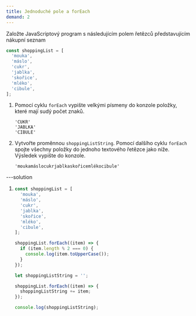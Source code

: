 ```yaml
---
title: Jednoduché pole a forEach
demand: 2
---
```


Založte JavaScriptový program s následujícím polem řetězců představujícím nákupní seznam

```js
const shoppingList = [
  'mouka',
  'máslo',
  'cukr',
  'jablka',
  'skořice',
  'mléko',
  'cibule',
];
```

1. Pomocí cyklu `forEach` vypište velkými písmeny do konzole položky, které mají sudý počet znaků.

   ```
   'CUKR'
   'JABLKA'
   'CIBULE'
   ```

1. Vytvořte proměnnou `shoppingListString`. Pomocí dalšího cyklu `forEach` spojte všechny položky do jednoho textového řetězce jako níže. Výsledek vypište do konzole.

   ```
   'moukamáslocukrjablkaskořicemlékocibule'
   ```

---solution

1. ```js
   const shoppingList = [
     'mouka',
     'máslo',
     'cukr',
     'jablka',
     'skořice',
     'mléko',
     'cibule',
   ];

   shoppingList.forEach((item) => {
     if (item.length % 2 === 0) {
       console.log(item.toUpperCase());
     }
   });

   let shoppingListString = '';

   shoppingList.forEach((item) => {
     shoppingListString += item;
   });

   console.log(shoppingListString);
   ```
